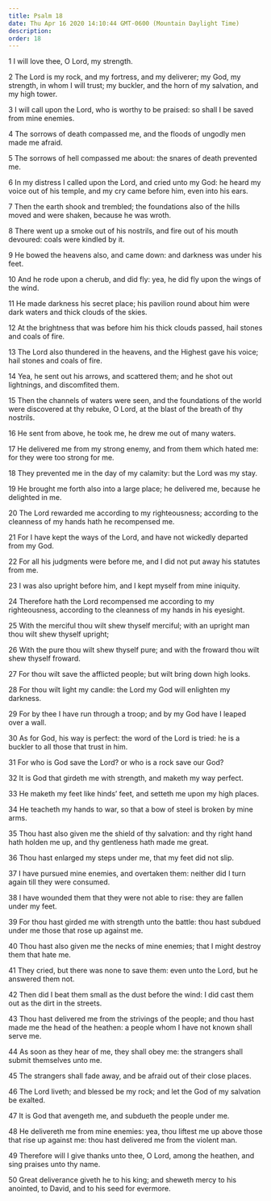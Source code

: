 ```yaml
---
title: Psalm 18
date: Thu Apr 16 2020 14:10:44 GMT-0600 (Mountain Daylight Time)
description: 
order: 18
---
```


<p>1 I will love thee, O Lord, my strength.</p>
<p>
  2 The Lord is my rock, and my fortress, and my deliverer; my God, my strength,
  in whom I will trust; my buckler, and the horn of my salvation, and my high
  tower.
</p>
<p>
  3 I will call upon the Lord, who is worthy to be praised: so shall I be saved
  from mine enemies.
</p>
<p>
  4 The sorrows of death compassed me, and the floods of ungodly men made me
  afraid.
</p>
<span></span>
<p>
  5 The sorrows of hell compassed me about: the snares of death prevented me.
</p>
<p>
  6 In my distress I called upon the Lord, and cried unto my God: he heard my
  voice out of his temple, and my cry came before him, even into his ears.
</p>
<p>
  7 Then the earth shook and trembled; the foundations also of the hills moved
  and were shaken, because he was wroth.
</p>
<p>
  8 There went up a smoke out of his nostrils, and fire out of his mouth
  devoured: coals were kindled by it.
</p>
<p>
  9 He bowed the heavens also, and came down: and darkness was under his feet.
</p>
<p>
  10 And he rode upon a cherub, and did fly: yea, he did fly upon the wings of
  the wind.
</p>
<p>
  11 He made darkness his secret place; his pavilion round about him were dark
  waters and thick clouds of the skies.
</p>
<p>
  12 At the brightness that was before him his thick clouds passed, hail stones
  and coals of fire.
</p>
<p>
  13 The Lord also thundered in the heavens, and the Highest gave his voice;
  hail stones and coals of fire.
</p>
<p>
  14 Yea, he sent out his arrows, and scattered them; and he shot out
  lightnings, and discomfited them.
</p>
<p>
  15 Then the channels of waters were seen, and the foundations of the world
  were discovered at thy rebuke, O Lord, at the blast of the breath of thy
  nostrils.
</p>
<p>16 He sent from above, he took me, he drew me out of many waters.</p>
<p>
  17 He delivered me from my strong enemy, and from them which hated me: for
  they were too strong for me.
</p>
<p>18 They prevented me in the day of my calamity: but the Lord was my stay.</p>
<p>
  19 He brought me forth also into a large place; he delivered me, because he
  delighted in me.
</p>
<p>
  20 The Lord rewarded me according to my righteousness; according to the
  cleanness of my hands hath he recompensed me.
</p>
<p>
  21 For I have kept the ways of the Lord, and have not wickedly departed from
  my God.
</p>
<p>
  22 For all his judgments were before me, and I did not put away his statutes
  from me.
</p>
<p>23 I was also upright before him, and I kept myself from mine iniquity.</p>
<p>
  24 Therefore hath the Lord recompensed me according to my righteousness,
  according to the cleanness of my hands in his eyesight.
</p>
<p>
  25 With the merciful thou wilt shew thyself merciful; with an upright man thou
  wilt shew thyself upright;
</p>
<p>
  26 With the pure thou wilt shew thyself pure; and with the froward thou wilt
  shew thyself froward.
</p>
<p>
  27 For thou wilt save the afflicted people; but wilt bring down high looks.
</p>
<p>
  28 For thou wilt light my candle: the Lord my God will enlighten my darkness.
</p>
<p>
  29 For by thee I have run through a troop; and by my God have I leaped over a
  wall.
</p>
<p>
  30 As for God, his way is perfect: the word of the Lord is tried: he is a
  buckler to all those that trust in him.
</p>
<p>31 For who is God save the Lord? or who is a rock save our God?</p>
<p>32 It is God that girdeth me with strength, and maketh my way perfect.</p>
<p>
  33 He maketh my feet like hinds&#x2019; feet, and setteth me upon my high
  places.
</p>
<p>
  34 He teacheth my hands to war, so that a bow of steel is broken by mine arms.
</p>
<span></span>
<p>
  35 Thou hast also given me the shield of thy salvation: and thy right hand
  hath holden me up, and thy gentleness hath made me great.
</p>
<p>36 Thou hast enlarged my steps under me, that my feet did not slip.</p>
<p>
  37 I have pursued mine enemies, and overtaken them: neither did I turn again
  till they were consumed.
</p>
<p>
  38 I have wounded them that they were not able to rise: they are fallen under
  my feet.
</p>
<p>
  39 For thou hast girded me with strength unto the battle: thou hast subdued
  under me those that rose up against me.
</p>
<p>
  40 Thou hast also given me the necks of mine enemies; that I might destroy
  them that hate me.
</p>
<p>
  41 They cried, but there was none to save them: even unto the Lord, but he
  answered them not.
</p>
<p>
  42 Then did I beat them small as the dust before the wind: I did cast them out
  as the dirt in the streets.
</p>
<p>
  43 Thou hast delivered me from the strivings of the people; and thou hast made
  me the head of the heathen: a people whom I have not known shall serve me.
</p>
<p>
  44 As soon as they hear of me, they shall obey me: the strangers shall submit
  themselves unto me.
</p>
<p>
  45 The strangers shall fade away, and be afraid out of their close places.
</p>
<p>
  46 The Lord liveth; and blessed be my rock; and let the God of my salvation be
  exalted.
</p>
<p>47 It is God that avengeth me, and subdueth the people under me.</p>
<p>
  48 He delivereth me from mine enemies: yea, thou liftest me up above those
  that rise up against me: thou hast delivered me from the violent man.
</p>
<p>
  49 Therefore will I give thanks unto thee, O Lord, among the heathen, and sing
  praises unto thy name.
</p>
<p>
  50 Great deliverance giveth he to his king; and sheweth mercy to his anointed,
  to David, and to his seed for evermore.
</p>
